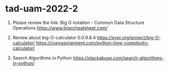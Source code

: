 # tad-uam-2022-2
1. Please review the link:
Big O notation - Common Data Structure Operations
https://www.bigocheatsheet.com/

2. Review about big-O-calculator 0.0.9.8.4
https://pypi.org/project/big-O-calculator/
https://copyassignment.com/python-time-complexity-calculator/

3. Search Algorithms in Python
https://stackabuse.com/search-algorithms-in-python/
